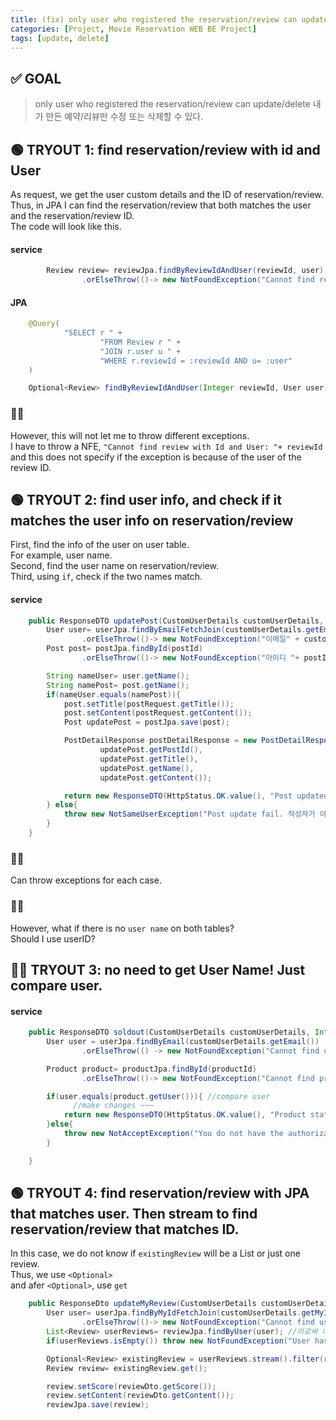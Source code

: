 ```yaml
---
title: (fix) only user who registered the reservation/review can update/delete
categories: [Project, Movie Reservation WEB BE Project]
tags: [update, delete]
---
```


## ✅ GOAL

> only user who registered the reservation/review can update/delete
> 내가 만든 예약/리뷰만 수정 또는 삭제할 수 있다.

## 🟢 TRYOUT 1: find reservation/review with id and User

As request, we get the user custom details and the ID of reservation/review. <br>
Thus, in JPA I can find the reservation/review that both matches the user and the reservation/review ID.<br>
The code will look like this.<br>

#### service

```java
        Review review= reviewJpa.findByReviewIdAndUser(reviewId, user) //이로써 내가 쓴 리뷰만 불러오게 된다.
                .orElseThrow(()-> new NotFoundException("Cannot find review with Id and User: "+ reviewId));
```

#### JPA

```java
    @Query(
            "SELECT r " +
                    "FROM Review r " +
                    "JOIN r.user u " +
                    "WHERE r.reviewId = :reviewId AND u= :user"
    )

    Optional<Review> findByReviewIdAndUser(Integer reviewId, User user);
```

### 👎🏻

However, this will not let me to throw different exceptions.<br>
I have to throw a NFE, `"Cannot find review with Id and User: "+ reviewId` and this does not specify if the exception is because of the user of the review ID.<br>

## 🟢 TRYOUT 2: find user info, and check if it matches the user info on reservation/review

First, find the info of the user on user table.<br>
For example, user name.<br>
Second, find the user name on reservation/review.<br>
Third, using `if`, check if the two names match.<br>

#### service

```java
    public ResponseDTO updatePost(CustomUserDetails customUserDetails, Integer postId, PostRequest postRequest) {
        User user= userJpa.findByEmailFetchJoin(customUserDetails.getEmail())
                .orElseThrow(()-> new NotFoundException("이메일" + customUserDetails.getEmail() + "을 가진 유저를 찾지 못했습니다."));
        Post post= postJpa.findById(postId)
                .orElseThrow(()-> new NotFoundException("아이디 "+ postId +"에 해당하는 게시글이 없습니다."));

        String nameUser= user.getName();
        String namePost= post.getName();
        if(nameUser.equals(namePost)){
            post.setTitle(postRequest.getTitle());
            post.setContent(postRequest.getContent());
            Post updatePost = postJpa.save(post);

            PostDetailResponse postDetailResponse = new PostDetailResponse(
                    updatePost.getPostId(),
                    updatePost.getTitle(),
                    updatePost.getName(),
                    updatePost.getContent());

            return new ResponseDTO(HttpStatus.OK.value(), "Post updated successfully", postDetailResponse);
        } else{
            throw new NotSameUserException("Post update fail. 작성자가 아닙니다.");
        }
    }
```

### 👍🏻

Can throw exceptions for each case.<br>

### 👎🏻

However, what if there is no `user name` on both tables?<br>
Should I use userID?<br>

## 👍🏻 TRYOUT 3: no need to get User Name! Just compare user.

#### service

```java
    public ResponseDTO soldout(CustomUserDetails customUserDetails, Integer productId) {
        User user = userJpa.findByEmail(customUserDetails.getEmail())
                .orElseThrow(() -> new NotFoundException("Cannot find user with email: " + customUserDetails.getEmail()));

        Product product= productJpa.findById(productId)
                .orElseThrow(()-> new NotFoundException("Cannot find product with Id: "+ productId));

        if(user.equals(product.getUser())){ //compare user
              //make changes ~~~
            return new ResponseDTO(HttpStatus.OK.value(), "Product status update to soldOut success");
        }else{
            throw new NotAcceptException("You do not have the authorization. You did not register this product.");
        }

    }
```

## 🟢 TRYOUT 4: find reservation/review with JPA that matches user. Then stream to find reservation/review that matches ID.

In this case, we do not know if `existingReview` will be a List or just one review. <br>
Thus, we use `<Optional>`<br>
and afer `<Optional>`, use `get`<br>

```java
    public ResponseDto updateMyReview(CustomUserDetails customUserDetails, Integer reviewId, ReviewDto reviewDto) {
        User user= userJpa.findByMyIdFetchJoin(customUserDetails.getMyId())
                .orElseThrow(()-> new NotFoundException("Cannot find user with myId: "+ customUserDetails.getMyId()));
        List<Review> userReviews= reviewJpa.findByUser(user); //이로써 내가 쓴 리뷰만 불러오게 된다.
        if(userReviews.isEmpty()) throw new NotFoundException("User has no reviews");

        Optional<Review> existingReview = userReviews.stream().filter(r-> r.getReviewId().equals(reviewId)).findFirst(); //?
        Review review= existingReview.get();

        review.setScore(reviewDto.getScore());
        review.setContent(reviewDto.getContent());
        reviewJpa.save(review);
```

